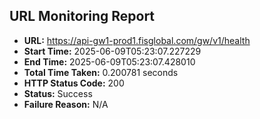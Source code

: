## URL Monitoring Report

- **URL:** https://api-gw1-prod1.fisglobal.com/gw/v1/health
- **Start Time:** 2025-06-09T05:23:07.227229
- **End Time:** 2025-06-09T05:23:07.428010
- **Total Time Taken:** 0.200781 seconds
- **HTTP Status Code:** 200
- **Status:** Success
- **Failure Reason:** N/A
